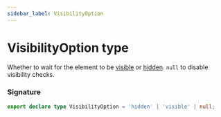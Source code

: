 ```yaml
---
sidebar_label: VisibilityOption
---
```


# VisibilityOption type

Whether to wait for the element to be [visible](./puppeteer.elementhandle.isvisible.md) or [hidden](./puppeteer.elementhandle.ishidden.md). `null` to disable visibility checks.

### Signature

```typescript
export declare type VisibilityOption = 'hidden' | 'visible' | null;
```
